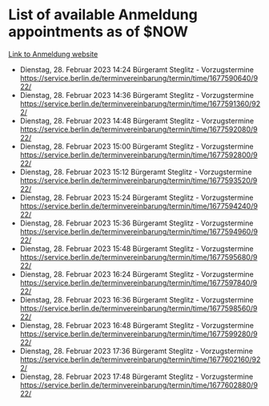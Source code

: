 # List of available Anmeldung appointments as of $NOW
[Link to Anmeldung website](https://service.berlin.de/terminvereinbarung/termin/tag.php?termin=1&anliegen[]=120686&dienstleisterlist=122210,122217,327316,122219,327312,122227,327314,122231,327346,122243,327348,122254,122252,329742,122260,329745,122262,329748,122271,327278,122273,327274,122277,327276,330436,122280,327294,122282,327290,122284,327292,122291,327270,122285,327266,122286,327264,122296,327268,150230,329760,122297,327286,122294,327284,122312,329763,122314,329775,122304,327330,122311,327334,122309,327332,317869,122281,327352,122279,329772,122283,122276,327324,122274,327326,122267,329766,122246,327318,122251,327320,122257,327322,122208,327298,122226,327300&herkunft=http%3A%2F%2Fservice.berlin.de%2Fdienstleistung%2F120686%2F)
- Dienstag, 28. Februar 2023 14:24 Bürgeramt Steglitz - Vorzugstermine https://service.berlin.de/terminvereinbarung/termin/time/1677590640/922/
- Dienstag, 28. Februar 2023 14:36 Bürgeramt Steglitz - Vorzugstermine https://service.berlin.de/terminvereinbarung/termin/time/1677591360/922/
- Dienstag, 28. Februar 2023 14:48 Bürgeramt Steglitz - Vorzugstermine https://service.berlin.de/terminvereinbarung/termin/time/1677592080/922/
- Dienstag, 28. Februar 2023 15:00 Bürgeramt Steglitz - Vorzugstermine https://service.berlin.de/terminvereinbarung/termin/time/1677592800/922/
- Dienstag, 28. Februar 2023 15:12 Bürgeramt Steglitz - Vorzugstermine https://service.berlin.de/terminvereinbarung/termin/time/1677593520/922/
- Dienstag, 28. Februar 2023 15:24 Bürgeramt Steglitz - Vorzugstermine https://service.berlin.de/terminvereinbarung/termin/time/1677594240/922/
- Dienstag, 28. Februar 2023 15:36 Bürgeramt Steglitz - Vorzugstermine https://service.berlin.de/terminvereinbarung/termin/time/1677594960/922/
- Dienstag, 28. Februar 2023 15:48 Bürgeramt Steglitz - Vorzugstermine https://service.berlin.de/terminvereinbarung/termin/time/1677595680/922/
- Dienstag, 28. Februar 2023 16:24 Bürgeramt Steglitz - Vorzugstermine https://service.berlin.de/terminvereinbarung/termin/time/1677597840/922/
- Dienstag, 28. Februar 2023 16:36 Bürgeramt Steglitz - Vorzugstermine https://service.berlin.de/terminvereinbarung/termin/time/1677598560/922/
- Dienstag, 28. Februar 2023 16:48 Bürgeramt Steglitz - Vorzugstermine https://service.berlin.de/terminvereinbarung/termin/time/1677599280/922/
- Dienstag, 28. Februar 2023 17:36 Bürgeramt Steglitz - Vorzugstermine https://service.berlin.de/terminvereinbarung/termin/time/1677602160/922/
- Dienstag, 28. Februar 2023 17:48 Bürgeramt Steglitz - Vorzugstermine https://service.berlin.de/terminvereinbarung/termin/time/1677602880/922/
